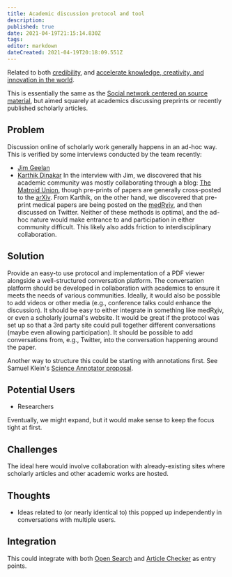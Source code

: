 ```yaml
---
title: Academic discussion protocol and tool
description: 
published: true
date: 2021-04-19T21:15:14.830Z
tags: 
editor: markdown
dateCreated: 2021-04-19T20:18:09.551Z
---
```


Related to both [credibility](../goals/credibility), and
[accelerate knowledge, creativity, and innovation in the world](../goals/accelerate-innovation).

This is essentially the same as the
[Social network centered on source material](source-commentary-ecosystem),
but aimed squarely at academics discussing preprints or recently published
scholarly articles.

## Problem

Discussion online of scholarly work generally happens in an ad-hoc way.  This
is verified by some interviews conducted by the team recently:
- [Jim Geelan](../user-interviews/round-2/2021-02-02-jim)
- [Karthik Dinakar](../user-interviews/round-2/2021-02-03-karthik)
In the interview with Jim, we discovered that his academic community was mostly
collaborating through a blog: [The Matroid Union](http://matroidunion.org/),
though pre-prints of papers are generally cross-posted to the
[arXiv](https://arxiv.org/).  From Karthik, on the other hand, we discovered that
pre-print medical papers are being posted on the
[medRχiv](https://www.medrxiv.org/), and then discussed on Twitter.  Neither of
these methods is optimal, and the ad-hoc nature would make entrance to and
participation in either community difficult.  This likely also adds friction to
interdisciplinary collaboration.

## Solution

Provide an easy-to use protocol and implementation of a PDF viewer alongside a
well-structured conversation platform.  The conversation platform should be
developed in collaboration with academics to ensure it meets the needs of
various communities.  Ideally, it would also be possible to add videos or other
media (e.g., conference talks could enhance the discussion).  It should be easy
to either integrate in something like medRχiv, or even a scholarly journal's
website.  It would be great if the protocol was set up so that a 3rd party site
could pull together different conversations (maybe even allowing
participation).  It should be possible to add conversations from, e.g.,
Twitter, into the conversation happening around the paper.

Another way to structure this could be starting with annotations first. See Samuel Klein's [Science Annotator proposal](https://notes.knowledgefutures.org/pub/annotator/release/3).

## Potential Users
- Researchers
  
Eventually, we might expand, but it would make sense to keep the focus tight at
first.

## Challenges

The ideal here would involve collaboration with already-existing sites where
scholarly articles and other academic works are hosted.
    
## Thoughts
- Ideas related to (or nearly identical to) this popped up independently in
  conversations with multiple users.

## Integration

This could integrate with both [Open Search](open-search) and
[Article Checker](article-checker) as entry points.
